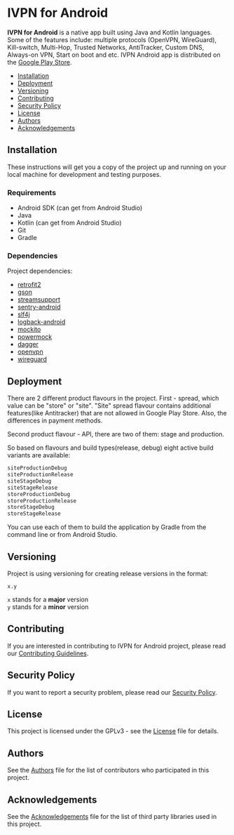 # IVPN for Android

**IVPN for Android** is a native app built using Java and Kotlin languages. Some of the features include: multiple protocols (OpenVPN, WireGuard), Kill-switch, Multi-Hop, Trusted Networks, AntiTracker, Custom DNS, Always-on VPN, Start on boot and etc.
IVPN Android app is distributed on the [Google Play Store](https://play.google.com/store/apps/details?id=net.ivpn.client).

* [Installation](#installation)
* [Deployment](#deployment)
* [Versioning](#versioning)
* [Contributing](#contributing)
* [Security Policy](#security)
* [License](#license)
* [Authors](#Authors)
* [Acknowledgements](#acknowledgements)

<a name="installation"></a>
## Installation

These instructions will get you a copy of the project up and running on your local machine for development and testing purposes.

### Requirements

- Android SDK (can get from Android Studio)
- Java
- Kotlin (can get from Android Studio)
- Git
- Gradle

### Dependencies

Project dependencies:  

* [retrofit2](https://github.com/square/retrofit)
* [gson](https://github.com/google/gson)
* [streamsupport](https://github.com/streamsupport/streamsupport)
* [sentry-android](https://github.com/kishikawakatsumi/KeychainAccess)
* [slf4j](https://github.com/qos-ch/slf4j)
* [logback-android](https://github.com/tony19/logback-android)
* [mockito](https://github.com/mockito/mockito)
* [powermock](https://github.com/powermock/powermock)
* [dagger](https://github.com/google/dagger)
* [openvpn](https://github.com/schwabe/ics-openvpn)
* [wireguard](https://github.com/WireGuard/wireguard-android)

<a name="deployment"></a>
## Deployment

There are 2 different product flavours in the project. First - spread, which value can be "store" or "site". "Site" spread flavour contains additional features(like Antitracker) that are not allowed in Google Play Store. Also, the differences in payment methods.

Second product flavour - API, there are two of them: stage and production.

So based on flavours and build types(release, debug) eight active build variants are available:

```sh
siteProductionDebug
siteProductionRelease
siteStageDebug
siteStageRelease
storeProductionDebug
storeProductionRelease
storeStageDebug
storeStageRelease
```

You can use each of them to build the application by Gradle from the command line or from Android Studio.

<a name="versioning"></a>
## Versioning

Project is using versioning for creating release versions in the format:

`x.y`

`x` stands for a **major** version  
`y` stands for a **minor** version

<a name="contributing"></a>
## Contributing

If you are interested in contributing to IVPN for Android project, please read our [Contributing Guidelines](/.github/CONTRIBUTING.md).

<a name="security"></a>
## Security Policy

If you want to report a security problem, please read our [Security Policy](/.github/SECURITY.md).

<a name="license"></a>
## License

This project is licensed under the GPLv3 - see the [License](/LICENSE.md) file for details.

<a name="authors"></a>
## Authors

See the [Authors](/AUTHORS) file for the list of contributors who participated in this project.

<a name="acknowledgements"></a>
## Acknowledgements

See the [Acknowledgements](/ACKNOWLEDGEMENTS.md) file for the list of third party libraries used in this project.
